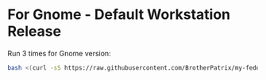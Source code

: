 # For Gnome - Default Workstation Release

Run 3 times for Gnome version:

```bash
bash <(curl -sS https://raw.githubusercontent.com/BrotherPatrix/my-fedora-cooking/main/experimental/setup.sh)
```